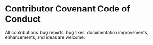 # Contributor Covenant Code of Conduct

All contributions, bug reports, bug fixes, documentation improvements, enhancements, and ideas are welcome.
